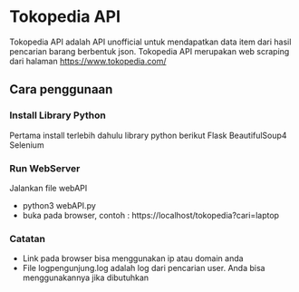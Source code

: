 ﻿# Tokopedia API

Tokopedia API adalah API unofficial untuk mendapatkan data item dari hasil pencarian barang berbentuk json. Tokopedia API merupakan web scraping dari halaman https://www.tokopedia.com/




## Cara penggunaan

### Install Library Python
Pertama install terlebih dahulu library python berikut
Flask
BeautifulSoup4
Selenium
### Run WebServer
Jalankan file webAPI
- python3 webAPI.py
- buka pada browser, contoh : https://localhost/tokopedia?cari=laptop

### Catatan
- Link pada browser bisa menggunakan ip atau domain anda
- File logpengunjung.log adalah log dari pencarian user. Anda bisa menggunakannya jika dibutuhkan


